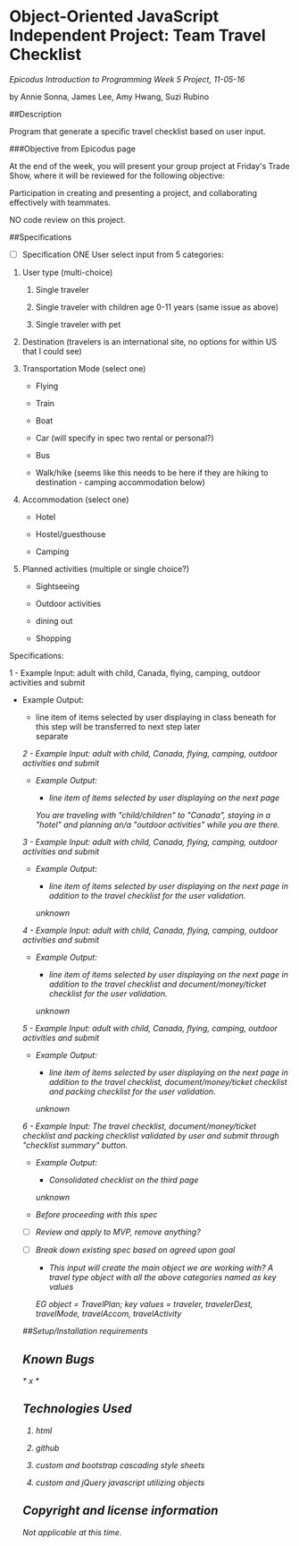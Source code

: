 # Object-Oriented JavaScript Independent Project: Team Travel Checklist

_*Epicodus Introduction to Programming Week 5 Project, 11-05-16*_



by Annie Sonna, James Lee, Amy Hwang, Suzi Rubino



##Description

Program that generate a specific travel checklist based on user input.


###Objective from Epicodus page



At the end of the week, you will present your group project at Friday's Trade Show, where it will be reviewed for the following objective:



Participation in creating and presenting a project, and collaborating effectively with teammates.



NO code review on this project.



##Specifications


- [ ] Specification ONE User select input from 5 categories:

 1. User type (multi-choice)

     1. Single traveler

     2. Single traveler with children age 0-11 years (same issue as above)

     3. Single traveler with pet

 2. Destination (travelers is an international site, no options for within US that I could see)

 3. Transportation Mode (select one)

     - Flying

     - Train

     - Boat

     - Car (will specify in spec two rental or personal?)

     - Bus

     - Walk/hike (seems like this needs to be here if they are hiking to destination - camping accommodation below)

 4. Accommodation (select one)

     - Hotel

     - Hostel/guesthouse

     - Camping

 5. Planned activities (multiple or single choice?)

     - Sightseeing

     - Outdoor activities

     - dining out

     - Shopping



Specifications:

1  -  Example Input: adult with child, Canada, flying, camping, outdoor activities and submit

 -  Example Output:

     - line item of items selected by user displaying in class beneath for this step will be transferred to next step later

     <ul> separate <i>





2 - Example Input: adult with child, Canada, flying, camping, outdoor activities and submit

 -  Example Output:

     - line item of items selected by user displaying on the next page

     You are traveling with "child/children" to "Canada", staying in a "hotel" and planning an/a "outdoor activities" while you are there.



3 - Example Input: adult with child, Canada, flying, camping, outdoor activities and submit

 -  Example Output:

     - line item of items selected by user displaying on the next page in addition to the travel checklist for the user validation.

     unknown



4 - Example Input: adult with child, Canada, flying, camping, outdoor activities and submit

 -  Example Output:

     - line item of items selected by user displaying on the next page in addition to the travel checklist and document/money/ticket checklist for the user validation.

     unknown



5 - Example Input: adult with child, Canada, flying, camping, outdoor activities and submit

 -  Example Output:

     - line item of items selected by user displaying on the next page in addition to the travel checklist, document/money/ticket checklist and packing checklist for the user validation.

     unknown



6 - Example Input: The travel checklist, document/money/ticket checklist and packing checklist validated by user and submit through "checklist summary" button.

 -  Example Output:

     - Consolidated checklist on the third page

     unknown







* Before proceeding with this spec



- [ ] Review and apply to MVP, remove anything?

- [ ] Break down existing spec based on agreed upon goal

   - This input will create the main object we are working with? A travel type object with all the above categories named as key values

   EG object = TravelPlan; key values = traveler, travelerDest, travelMode, travelAccom, travelActivity









##Setup/Installation requirements





## Known Bugs

_* x *_





## Technologies Used



1. html

2. github

3. custom and bootstrap cascading style sheets

4. custom and jQuery javascript utilizing objects



## Copyright and license information



Not applicable at this time.
